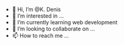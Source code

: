 - 👋 Hi, I’m @K. Denis
- 👀 I’m interested in ...
- 🌱 I’m currently learning web development
- 💞️ I’m looking to collaborate on ...
- 📫 How to reach me ...

<!---
TheMadM0nk/TheMadM0nk is a ✨ special ✨ repository because its `README.md` (this file) appears on your GitHub profile.
You can click the Preview link to take a look at your changes.
--->
